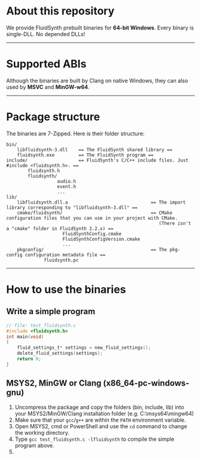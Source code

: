 # About this repository
We provide FluidSynth prebuilt binaries for __64-bit Windows__. Every binary is single-DLL. No depended DLLs!

------
# Supported ABIs
Although the binaries are built by Clang on native Windows, they can also used by **MSVC** and **MinGW-w64**.

-------
# Package structure
The binaries are 7-Zipped. Here is their folder structure:
```
bin/
    libfluidsynth-3.dll    == The FluidSynth shared library ==
    fluidsynth.exe         == The FluidSynth program ==
include/                   == FluidSynth's C/C++ include files. Just #include <fluidsynth.h>. ==
        fluidsynth.h
        fluidsynth/
                   audio.h
                   event.h
                   ...
lib/
    libfluidsynth.dll.a                               == The import library corresponding to "libfluidsynth-3.dll" ==
    cmake/fluidsynth/                                 == CMake configuration files that you can use in your project with CMake. 
                                                         (There isn't a "cmake" folder in FluidSynth 2.2.x) ==
                     FluidSynthConfig.cmake
                     FluidSynthConfigVersion.cmake
                     ...
    pkgconfig/                                        == The pkg-config configuration metadata file ==
              fluidsynth.pc
```

---------
# How to use the binaries
## Write a simple program
```c
// file: test_fluidsynth.c
#include <fluidsynth.h>
int main(void)
{
    fluid_settings_t* settings = new_fluid_settings();
    delete_fluid_settings(settings);
    return 0;
}
```
## MSYS2, MinGW or Clang (x86_64-pc-windows-gnu)
1. Uncompress the package and copy the folders (bin, include, lib) into your MSYS2/MinGW/Clang installation folder (e.g. C:\\msys64\\mingw64)
2. Make sure that your `gcc`/`g++` are within the `PATH` environment variable.
2. Open MSYS2, cmd or PowerShell and use the `cd` command to change the working directory.
3. Type `gcc test_fluidsynth.c -lfluidsynth` to compile the simple program above.
4. 
